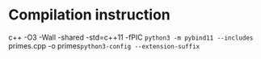 # Compilation instruction
c++ -O3 -Wall -shared -std=c++11 -fPIC `python3 -m pybind11 --includes` primes.cpp -o primes`python3-config --extension-suffix`
